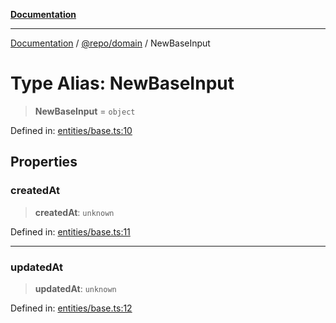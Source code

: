 [**Documentation**](../../../README.md)

***

[Documentation](../../../README.md) / [@repo/domain](../README.md) / NewBaseInput

# Type Alias: NewBaseInput

> **NewBaseInput** = `object`

Defined in: [entities/base.ts:10](https://github.com/o3osatoshi/experiment/blob/5bd7d1b2e07e346ab8abb44ddf7730e7fe84cf4f/packages/domain/src/entities/base.ts#L10)

## Properties

### createdAt

> **createdAt**: `unknown`

Defined in: [entities/base.ts:11](https://github.com/o3osatoshi/experiment/blob/5bd7d1b2e07e346ab8abb44ddf7730e7fe84cf4f/packages/domain/src/entities/base.ts#L11)

***

### updatedAt

> **updatedAt**: `unknown`

Defined in: [entities/base.ts:12](https://github.com/o3osatoshi/experiment/blob/5bd7d1b2e07e346ab8abb44ddf7730e7fe84cf4f/packages/domain/src/entities/base.ts#L12)
